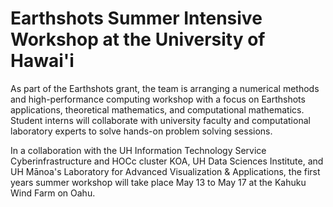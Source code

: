 # Earthshots Summer Intensive Workshop at the University of Hawai'i
As part of the Earthshots grant, the team is arranging a numerical methods and high-performance computing workshop with a focus on Earthshots applications, theoretical mathematics, and computational mathematics. Student interns will collaborate with university faculty and computational laboratory experts to solve hands-on problem solving sessions.

In a collaboration with the UH Information Technology Service Cyberinfrastructure and HOCc cluster KOA, UH Data Sciences Institute, and UH Mānoa's Laboratory for Advanced Visualization & Applications, the first years summer workshop will take place May 13 to May 17 at the Kahuku Wind Farm on Oahu.
